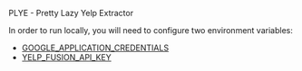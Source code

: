 PLYE - Pretty Lazy Yelp Extractor

In order to run locally, you will need to configure two environment variables:

* [GOOGLE_APPLICATION_CREDENTIALS](https://cloud.google.com/docs/authentication/getting-started)
* [YELP_FUSION_API_KEY](https://www.yelp.com/developers/documentation/v3/authentication)